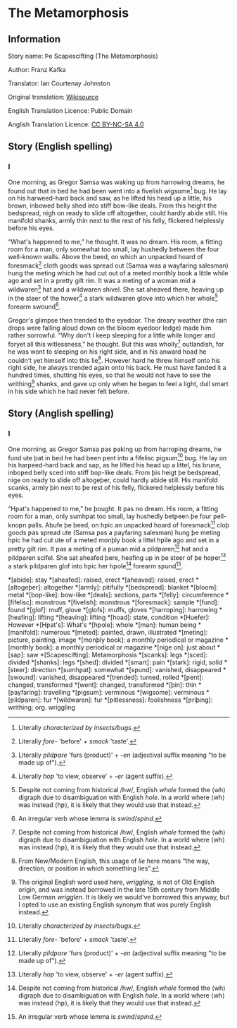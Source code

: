 # The Metamorphosis

## Information
Story name: Þe Scapescifting (The Metamorphosis)

Author: Franz Kafka

Translator: Ian Courtenay Johnston

Original translation: [Wikisource]

English Translation Licence: Public Domain

Anglish Translation Licence: [CC BY-NC-SA 4.0]

[CC BY-NC-SA 4.0]: https://creativecommons.org/licenses/by-nc-sa/4.0/

## Story (English spelling)

### I

One morning, as Gregor Samsa was waking up from harrowing dreams, he found out
that in bed he had been went into a fivelish wigsome[^ƿigsum] bug. He lay on
his harweed-hard back and saw, as he lifted his head up a little, his brown,
inbowed belly shed into stiff bow-like deals. From this height the bedspread,
nigh on ready to slide off altogether, could hardly abide still. His manifold
shanks, armly thin next to the rest of his felly, flickered helplessly before
his eyes.

“What's happened to me,” he thought. It was no dream. His room, a fitting room
for a man, only somewhat too small, lay hushedly between the four well-known
walls. Above the beed, on which an unpacked hoard of foresmack[^foresmack] cloth
goods was spread out (Samsa was a wayfaring salesman) hung the meting which he
had cut out of a meted monthly book a little while ago and set in a pretty gilt
rim. It was a meting of a woman mid a wildwaren[^ƿildƿaren] hat and a wildwaren
shivel. She sat aheaved there, heaving up in the steer of the hower[^hoƿer] a
stark wildwaren glove into which her whole[^hƿole] forearm swound[^sƿund].

Gregor's glimpse then trended to the eyedoor. The dreary weather (the rain
drops were falling aloud down on the bloom eyedoor ledge) made him rather
sorrowful. "Why don't I keep sleeping for a little while longer and foryet all
this witlessness," he thought. But this was wholly[^hƿole] outlandish, for he
was wont to sleeping on his right side, and in his anward hoad he couldn't yet
himself into this lie[^lie]. However hard he threw himself onto his right side,
he always trended again onto his back. He must have fanded it a hundred times,
shutting his eyes, so that he would not have to see the writhing[^ƿriþing]
shanks, and gave up only when he began to feel a light, dull smart in his side
which he had never felt before.

## Story (Anglish spelling)

### I
One morning, as Gregor Samsa ƿas ƿaking up from harroƿing dreams, he fund ute
þat in bed he had been ƿent into a fifelisc ƿigsum[^ƿigsum] bug. He lay on his
harƿeed-hard back and saƿ, as he lifted his head up a littel, his brune,
inboƿed belly sced into stiff boƿ-like deals. From þis heigt þe bedspread, nige
on ready to slide off altogeþer, could hardly abide still. His manifold scanks,
armly þin next to þe rest of his felly, flickered helplessly before his eyes.

“Hƿat's happened to me,” he þought. It ƿas no dream. His room, a fitting room
for a man, only sumhƿat too small, lay hushedly betƿeen þe four ƿell-knoƿn
ƿalls. Abufe þe beed, on hƿic an unpacked hoard of foresmack[^foresmack] cloþ
goods ƿas spread ute (Samsa ƿas a ƿayfaring salesman) hung þe meting hƿic he
had cut ute of a meted monþly book a littel hƿile ago and set in a pretty gilt
rim. It ƿas a meting of a ƿuman mid a ƿildƿaren[^ƿildƿaren] hat and a ƿildƿaren
scifel. She sat aheafed þere, heafing up in þe steer of þe hoƿer[^hoƿer] a
stark ƿildƿaren glof into hƿic her hƿole[^hƿole] forearm sƿund[^sƿund].



<!-- Abbreviations -->
*[abide]: stay
*[aheafed]: raised, erect
*[aheaved]: raised, erect
*[altogeþer]: altogether
*[armly]: pitifully
*[bedspread]: blanket
*[bloom]: metal
*[boƿ-like]: bow-like
*[deals]: sections, parts
*[felly]: circumference
*[fifelisc]: monstrous
*[fivelish]: monstrous
*[foresmack]: sample
*[fund]: found
*[glof]: muff, glove
*[glofs]: muffs, gloves
*[harroƿing]: harrowing
*[heafing]: lifting
*[heaving]: lifting
*[hoad]: state, condition
*[Huefer]: However
*[Hƿat's]: What's
*[hƿole]: whole
*[man]: human being
*[manifold]: numerous
*[meted]: painted, drawn, illustrated
*[meting]: picture, painting, image
*[monþly book]: a monthly periodical or magazine
*[monthly book]: a monthly periodical or magazine
*[nige on]: just about
*[saƿ]: saw
*[Scapescifting]: Metamorphosis
*[scanks]: legs
*[sced]: divided
*[shanks]: legs
*[shed]: divided
*[smart]: pain
*[stark]: rigid, solid
*[steer]: direction
*[sumhƿat]: somewhat
*[sƿund]: vanished, disappeared
*[swound]: vanished, disappeared
*[trended]: turned, rolled
*[ƿent]: changed, transformed
*[went]: changed, transformed
*[þin]: thin
*[ƿayfaring]: travelling
*[ƿigsum]: verminous
*[wigsome]: verminous
*[ƿildƿaren]: fur
*[wildwaren]: fur
*[ƿitlessness]: foolishness
*[ƿriþing]: writhing; org. wriggling

<!-- Footnotes -->
[^ƿigsum]: Literally *characterized by insects/bugs*.
[^foresmack]: Literally *fore-* 'before' + *smack* 'taste'.
[^hoƿer]: Literally *hoƿ* 'to view, observe' + *-er* (agent suffix).
[^ƿildƿaren]: Literally *ƿildƿare* 'furs (product)' + *-en* (adjectival suffix
    meaning "to be made up of").
[^hƿole]: Despite not coming from historical /hw/, English *whole* formed the
    ⟨wh⟩ digraph due to disambiguation with English *hole*. In a world where
    ⟨wh⟩ was instead ⟨hƿ⟩, it is likely that they would use that instead.
[^sƿund]: An irregular verb whose lemma is *swind*/*sƿind*.
[^lie]: From New/Modern English, this usage of *lie* here means “the way,
    direction, or position in which something lies”.
[^ƿriþing]: The original English word used here, *wriggling*, is not of Old
    English origin, and was instead borrowed in the late 15th century from
    Middle Low German *wrigglen*. It is likely we would've borrowed this
    anyway, but I opted to use an existing English synonym that was purely
    English instead.

<!-- URLs -->
[Wikisource]: https://en.wikisource.org/wiki/The_Metamorphosis_(1999)

<!-- BUFFER -->
